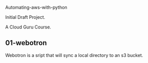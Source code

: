 Automating-aws-with-python

Initial Draft Project.

A Cloud Guru Course.

## 01-webotron

Webotron is a sript that will sync a local directory to an s3 bucket.

